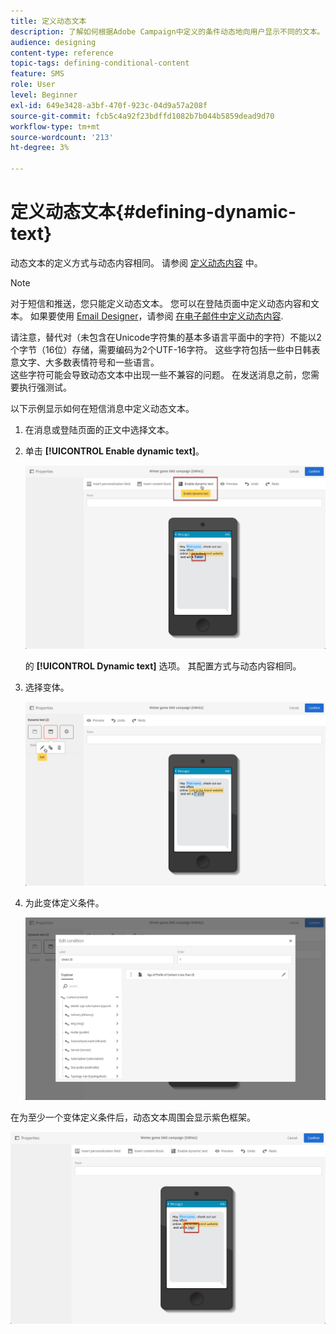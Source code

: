 ```yaml
---
title: 定义动态文本
description: 了解如何根据Adobe Campaign中定义的条件动态地向用户显示不同的文本。
audience: designing
content-type: reference
topic-tags: defining-conditional-content
feature: SMS
role: User
level: Beginner
exl-id: 649e3428-a3bf-470f-923c-04d9a57a208f
source-git-commit: fcb5c4a92f23bdffd1082b7b044b5859dead9d70
workflow-type: tm+mt
source-wordcount: '213'
ht-degree: 3%

---
```


# 定义动态文本{#defining-dynamic-text}

动态文本的定义方式与动态内容相同。 请参阅 [定义动态内容](../../designing/using/personalization.md#defining-dynamic-content-in-an-email) 中。

>[!NOTE]
>
>对于短信和推送，您只能定义动态文本。 您可以在登陆页面中定义动态内容和文本。 如果要使用 [Email Designer](../../designing/using/designing-content-in-adobe-campaign.md)，请参阅 [在电子邮件中定义动态内容](../../designing/using/personalization.md#defining-dynamic-content-in-an-email).

请注意，替代对（未包含在Unicode字符集的基本多语言平面中的字符）不能以2个字节（16位）存储，需要编码为2个UTF-16字符。 这些字符包括一些中日韩表意文字、大多数表情符号和一些语言。
<br>这些字符可能会导致动态文本中出现一些不兼容的问题。 在发送消息之前，您需要执行强测试。


以下示例显示如何在短信消息中定义动态文本。

1. 在消息或登陆页面的正文中选择文本。
1. 单击 **[!UICONTROL Enable dynamic text]**。

   ![](assets/dynamic_text_sms_1.png)

   的 **[!UICONTROL Dynamic text]** 选项。 其配置方式与动态内容相同。

1. 选择变体。

   ![](assets/dynamic_text_sms_2.png)

1. 为此变体定义条件。

   ![](assets/dynamic_text_sms_4.png)

在为至少一个变体定义条件后，动态文本周围会显示紫色框架。

![](assets/dynamic_text_sms_3.png)
